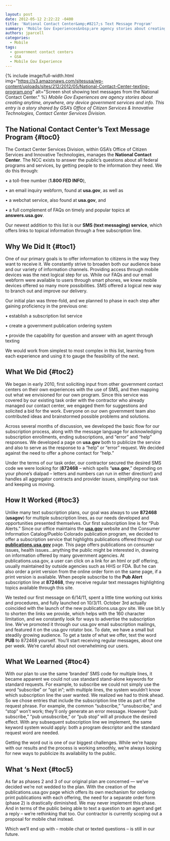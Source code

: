 ```yaml
---

layout: post
date: 2012-05-12 2:22:22 -0400
title: 'National Contact Center&amp;#8217;s Text Message Program'
summary: 'Mobile Gov Experiences&nbsp;are agency stories about creating anytime, anywhere, any device government services and info. This entry is a story shared by GSA&amp;#8217;s Office of Citizen Services &amp;amp; Innovative Technologies, Contact Center Services Division. The National Contact Center&amp;#8217;s Text Message Program The Contact'
authors: jparcell
categories:
  - Mobile
tags:
  - government contact centers
  - GSA
  - Mobile Gov Experience
---
```


{% include image/full-width.html img="https://s3.amazonaws.com/sitesusa/wp-content/uploads/sites/212/2012/05/National-Contact-Center-texting-program.png" alt="Screen shot showing text messages from the National Contact Center." %}
_Mobile Gov Experiences are agency stories about creating anytime, anywhere, any device government services and info. This entry is a story shared by GSA&#8217;s Office of Citizen Services & Innovative Technologies, Contact Center Services Division._

## <a name="x-The National Contact Center's Text Message Program"></a>The National Contact Center&#8217;s Text Message Program {#toc0}

The Contact Center Services Division, within GSA’s Office of Citizen Services and Innovative Technologies, manages the **National Contact Center**. The NCC exists to answer the public’s questions about all federal programs and services, by getting people to the information they need. We do this through:

• a toll-free number (**1.800 FED INFO**),
  
• an email inquiry webform, found at **usa.gov**, as well as
  
• a webchat service, also found at **usa.gov**, and
  
• a full complement of FAQs on timely and popular topics at **answers.usa.gov**.

Our newest addition to this list is our **SMS (text messaging) service**, which offers links to topical information through a free subscription line.

## <a name="x-Why We Did It"></a>**Why We Did It** {#toc1}

One of our primary goals is to offer information to citizens in the way they want to receive it. We constantly strive to broaden both our audience base and our variety of information channels. Providing access through mobile devices was the next logical step for us. While our FAQs and our email webform were available to users through smart phones, we knew mobile devices offered so many more possibilities. SMS offered a logical new way to branch out and improve our delivery.

Our initial plan was three-fold, and we planned to phase in each step after gaining proficiency in the previous one:

• establish a subscription list service
  
• create a government publication ordering system
  
• provide the capability for question and answer with an agent through texting

We would work from simplest to most complex in this list, learning from each experience and using it to gauge the feasibility of the next.

## <a name="x-What We Did"></a>What We Did {#toc2}

We began in early 2010, first soliciting input from other government contact centers on their own experiences with the use of SMS, and then mapping out what we envisioned for our own program. Since this service was covered by our existing task order with the contractor who already managed our contact center, we engaged them for suggestions and solicited a bid for the work. Everyone on our own government team also contributed ideas and brainstormed possible problems and solutions.

Across several months of discussion, we developed the basic flow for our subscription process, along with the message language for acknowledging subscription enrollments, ending subscriptions, and “error” and “help” responses. We developed a page on **usa.gov** both to publicize the service and also to serve as the response to a “help” or &#8220;error&#8221; request. We decided against the need to offer a phone contact for “help.”

Under the terms of our task order, our contractor secured the desired SMS code we were looking for (**872468** – which spells “**usa.gov**,” depending on your phone’s dialpad – letters and numbers can run in either direction!) and handles all aggregator contracts and provider issues, simplifying our task and keeping us moving.

## <a name="x-How It Worked"></a>How It Worked {#toc3}

Unlike many text subscription plans, our goal was always to use **872468** (**usagov**) for multiple subscription lines, as our needs developed and opportunities presented themselves. Our first subscription line is for “Pub Alerts.” Since our office maintains the [**usa.gov**](http://usa.gov) website and the Consumer Information Catalog/Pueblo Colorado publication program, we decided to offer a subscription service that highlights publications offered through our [**publications.usa.gov**](http://publications.usa.gov) page. This page offers publications on consumer issues, health issues…anything the public might be interested in, drawing on information offered by many government agencies. At publications.usa.gov, a user can click on a link for an html or pdf offering, usually maintained by outside agencies such as HHS or FDA. But he can also order a print version from the online order form on the same page, if a print version is available. When people subscribe to the **Pub Alert** subscription line at **872468**, they receive regular text messages highlighting topics available through this site.

We tested our first message on 6/14/11, spent a little time working out kinks and procedures, and fully launched on 10/3/11. October 3rd actually coincided with the launch of the new publications.usa.gov site. We use bit.ly to shorten the links we provide, which helps with the 160 character limitation, and we constantly look for ways to advertise the subscription line. We’ve promoted it through our usa.gov email subscription mailings, and featured it on the usa.gov rotator box. To date, we have a small but steadily growing audience. To get a taste of what we offer, text the word **PUB** to 872468 yourself. You’ll start receiving regular messages, about one per week. We’re careful about not overwhelming our users.

## <a name="x-What We Learned"></a>What We Learned {#toc4}

With our plan to use the same ‘branded’ SMS code for multiple lines, it became apparent we could not use standard stand-alone keywords for standard requests. For example, to subscribe we could not simply use the word “subscribe” or “opt in”; with multiple lines, the system wouldn’t know which subscription line the user wanted. We realized we had to think ahead. So we chose entries that include the subscription line title as part of the request phrase. For example, the common “subscribe,” “unsubscribe,” and “stop” won’t work; they’ll only generate an error message. However “pub subscribe,” “pub unsubscribe,” or “pub stop” will all produce the desired effect. With any subsequent subscription line we implement, the same keyword system would apply: both a program descriptor and the standard request word are needed.

Getting the word out is one of our biggest challenges. While we’re happy with our results and the process is working smoothly, we’re always looking for new ways to publicize its availability to the public.

## <a name="x-What 's Next"></a>What &#8216;s Next {#toc5}

As far as phases 2 and 3 of our original plan are concerned &#8212; we’ve decided we’re not wedded to the plan. With the creation of the publications.usa.gov page which offers its own mechanism for ordering print publications with each offering, the need for a separate order form (phase 2) is drastically diminished. We may never implement this phase. And in terms of the public being able to text a question to an agent and get a reply – we’re rethinking that too. Our contractor is currently scoping out a proposal for mobile chat instead.

Which we’ll end up with – mobile chat or texted questions – is still in our future.